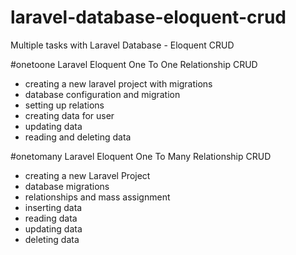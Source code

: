 # laravel-database-eloquent-crud
Multiple tasks with Laravel Database - Eloquent CRUD


#onetoone
Laravel Eloquent One To One Relationship CRUD

- creating a new laravel project with migrations
- database configuration and migration
- setting up relations
- creating data for user
- updating data
- reading and deleting data


#onetomany
Laravel Eloquent One To Many Relationship CRUD

- creating a new Laravel Project
- database migrations
- relationships and mass assignment
- inserting data
- reading data
- updating data
- deleting data